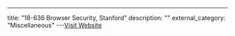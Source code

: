 ---
title: "18-636 Browser Security, Stanford"
description: ""
external_category: "Miscellaneous"
---[Visit Website](https://courseware.stanford.edu/pg/courses/334553/18636-spring-2013)

